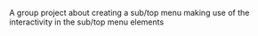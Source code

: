 A group project about
creating a sub/top menu
making use of the interactivity in the sub/top menu elements
